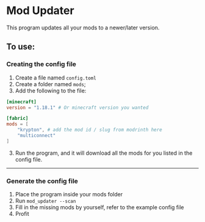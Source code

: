 # Mod Updater
This program updates all your mods to a newer/later version.

## To use:
### Creating the config file
1. Create a file named `config.toml`
2. Create a folder named `mods`;
3. Add the following to the file:
```toml
[minecraft]
version = "1.18.1" # Or minecraft version you wanted

[fabric]
mods = [
    "krypton", # add the mod id / slug from modrinth here
    "multiconnect"
]
```
3. Run the program, and it will download all the mods for you listed in the config file.
___
### Generate the config file
1. Place the program inside your mods folder
2. Run `mod_updater --scan`
3. Fill in the missing mods by yourself, refer to the example config file
4. Profit
